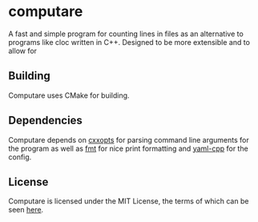 # computare

A fast and simple program for counting lines in files as an alternative to programs like cloc written in C++.
Designed to be more extensible and to allow for 

## Building

Computare uses CMake for building.

## Dependencies

Computare depends on [cxxopts](https://github.com/jarro2783/cxxopts) for parsing command line arguments for the program as well as [fmt](https://github.com/fmtlib/fmt) for nice print formatting and [yaml-cpp](https://github.com/jbeder/yaml-cpp) for the config.

## License

Computare is licensed under the MIT License, the terms of which can be seen [here](https://github.com/tinfoilboy/computare/blob/master/LICENSE).